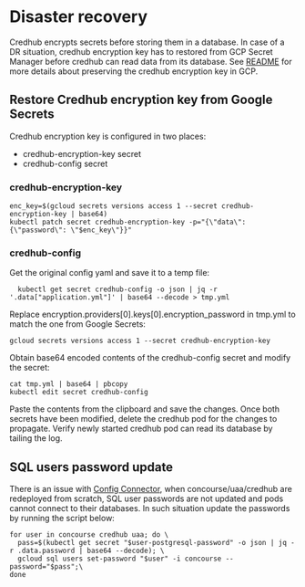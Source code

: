 # Disaster recovery

Credhub encrypts secrets before storing them in a database.
In case of a DR situation, credhub encryption key has to restored from GCP Secret Manager before credhub can read data from its database. See [README](./README.md) for more details about preserving the credhub encryption key in GCP.

## Restore Credhub encryption key from Google Secrets

Credhub encryption key is configured in two places:
- credhub-encryption-key secret
- credhub-config secret

### credhub-encryption-key

```
enc_key=$(gcloud secrets versions access 1 --secret credhub-encryption-key | base64)
kubectl patch secret credhub-encryption-key -p="{\"data\":{\"password\": \"$enc_key\"}}"
```

### credhub-config

Get the original config yaml and save it to a temp file:
```
  kubectl get secret credhub-config -o json | jq -r '.data["application.yml"]' | base64 --decode > tmp.yml
```

Replace encryption.providers[0].keys[0].encryption_password in tmp.yml to match the one from Google Secrets:
```
gcloud secrets versions access 1 --secret credhub-encryption-key
```

Obtain base64 encoded contents of the credhub-config secret and modify the secret:
```
cat tmp.yml | base64 | pbcopy
kubectl edit secret credhub-config
```

Paste the contents from the clipboard and save the changes.
Once both secrets have been modified, delete the credhub pod for the changes to propagate. Verify newly started credhub pod can read its database by tailing the log.

## SQL users password update

There is an issue with [Config Connector](https://cloud.google.com/config-connector/docs/overview), when concourse/uaa/credhub are redeployed from scratch, SQL user passwords are not updated and pods cannot connect to their databases. In such situation update the passwords by running the script below:
```
for user in concourse credhub uaa; do \
  pass=$(kubectl get secret "$user-postgresql-password" -o json | jq -r .data.password | base64 --decode); \
  gcloud sql users set-password "$user" -i concourse --password="$pass";\
done
```
